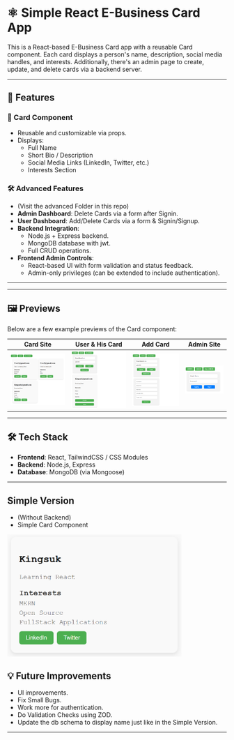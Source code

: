 # ⚛ Simple React E-Business Card App

This is a React-based E-Business Card app with a reusable Card component. Each card displays a person's name, description, social media handles, and interests. Additionally, there's an admin page to create, update, and delete cards via a backend server.

---

## 🚀 Features

### 🧩 Card Component

- Reusable and customizable via props.
- Displays:
  - Full Name
  - Short Bio / Description
  - Social Media Links (LinkedIn, Twitter, etc.)
  - Interests Section

### 🛠 Advanced Features
- (Visit the advanced Folder in this repo)
- **Admin Dashboard**: Delete Cards via a form after Signin.
- **User Dashboard**: Add/Delete Cards via a form & Signin/Signup.
- **Backend Integration**:
  - Node.js + Express backend.
  - MongoDB database with jwt.
  - Full CRUD operations.
- **Frontend Admin Controls**:
  - React-based UI with form validation and status feedback.
  - Admin-only privileges (can be extended to include authentication).

---

---

## 🖼 Previews

Below are a few example previews of the Card component:

| Card Site | User & His Card | Add Card | Admin Site |
|----------|-----------|-----------|-----------|
| ![Preview1](advanced/Previews/Preview1.png) | ![Preview2](advanced/Previews/Preview2.png) | ![Preview3](advanced/Previews/Preview3.png) | ![Preview4](advanced/Previews/Preview4.png) |

---

## 🛠 Tech Stack

- **Frontend**: React, TailwindCSS / CSS Modules
- **Backend**: Node.js, Express
- **Database**: MongoDB (via Mongoose)

---
## Simple Version
- (Without Backend)
- Simple Card Component
<img src="example.png" alt="My Photo" width="400" />

## 💡 Future Improvements

- UI improvements.
- Fix Small Bugs.
- Work more for authentication.
- Do Validation Checks using ZOD.
- Update the db schema to display name just like in the Simple Version.

---
